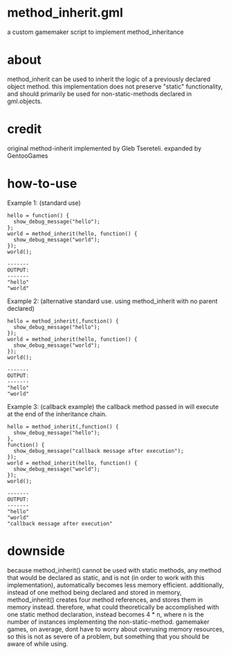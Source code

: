 # method_inherit.gml
a custom gamemaker script to implement method_inheritance

# about
method_inherit can be used to inherit the logic of a previously declared object method.
this implementation does not preserve "static" functionality, and should primarily be used for non-static-methods declared in gml.objects.

# credit
original method-inherit implemented by Gleb Tsereteli. expanded by GentooGames

# how-to-use
Example 1: (standard use)
```
hello = function() {
  show_debug_message("hello");
};
world = method_inherit(hello, function() {
  show_debug_message("world");
});
world();

-------
OUTPUT:
-------
"hello"
"world"
```
Example 2: (alternative standard use. using method_inherit with no parent declared)
```
hello = method_inherit(,function() {
  show_debug_message("hello");
});
world = method_inherit(hello, function() {
  show_debug_message("world");
});
world();

-------
OUTPUT:
-------
"hello"
"world"
```
Example 3: (callback example)
the callback method passed in will execute at the end of the inheritance chain.
```
hello = method_inherit(,function() {
  show_debug_message("hello");
}, 
function() {
  show_debug_message("callback message after execution");
});
world = method_inherit(hello, function() {
  show_debug_message("world");
});
world();

-------
OUTPUT:
-------
"hello"
"world"
"callback message after execution"
```

# downside
because method_inherit() cannot be used with static methods, any method that would be declared as static, and is not (in order to work with this implementation), automatically becomes less memory efficient. additionally, instead of one method being declared and stored in memory, method_inherit() creates four method references, and stores them in memory instead. therefore, what could theoretically be accomplished with one static method declaration, instead becomes 4 * n, where n is the number of instances implementing the non-static-method. gamemaker games, on average, dont have to worry about overusing  memory resources, so this is not as severe of a problem, but something that you should be aware of while using.
